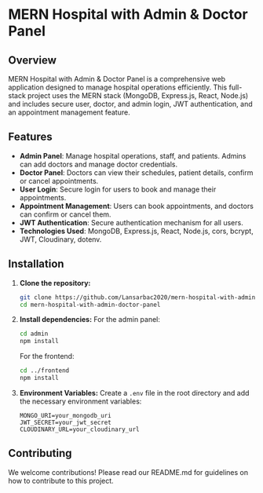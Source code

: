 
# MERN Hospital with Admin & Doctor Panel

## Overview

MERN Hospital with Admin & Doctor Panel is a comprehensive web application designed to manage hospital operations efficiently. This full-stack project uses the MERN stack (MongoDB, Express.js, React, Node.js) and includes secure user, doctor, and admin login, JWT authentication, and an appointment management feature.

## Features

- **Admin Panel**: Manage hospital operations, staff, and patients. Admins can add doctors and manage doctor credentials.
- **Doctor Panel**: Doctors can view their schedules, patient details, confirm or cancel appointments.
- **User Login**: Secure login for users to book and manage their appointments.
- **Appointment Management**: Users can book appointments, and doctors can confirm or cancel them.
- **JWT Authentication**: Secure authentication mechanism for all users.
- **Technologies Used**: MongoDB, Express.js, React, Node.js, cors, bcrypt, JWT, Cloudinary, dotenv.

## Installation

1. **Clone the repository:**
   ```sh
   git clone https://github.com/Lansarbac2020/mern-hospital-with-admin-doctor-panel.git
   cd mern-hospital-with-admin-doctor-panel
   ```

2. **Install dependencies:**
   For the admin panel:
   ```sh
   cd admin
   npm install
   ```
   For the frontend:
   ```sh
   cd ../frontend
   npm install
   ```

3. **Environment Variables:**
   Create a `.env` file in the root directory and add the necessary environment variables:
   ```env
   MONGO_URI=your_mongodb_uri
   JWT_SECRET=your_jwt_secret
   CLOUDINARY_URL=your_cloudinary_url
   ```

## Contributing

We welcome contributions! Please read our README.md for guidelines on how to contribute to this project.




